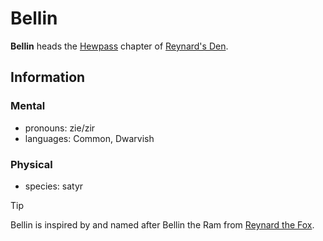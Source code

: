 # Bellin

**Bellin** heads the [Hewpass](../../../ch-2-people-of-mote/societies/esterfell-accord/hewpass.md) chapter of [Reynard's Den](../reynards-den.md).

## Information

### Mental

- pronouns: zie/zir
- languages: Common, Dwarvish

### Physical

- species: satyr

> [!TIP]
> Bellin is inspired by and named after Bellin the Ram from [Reynard the Fox](https://en.wikipedia.org/wiki/Reynard_the_Fox).
